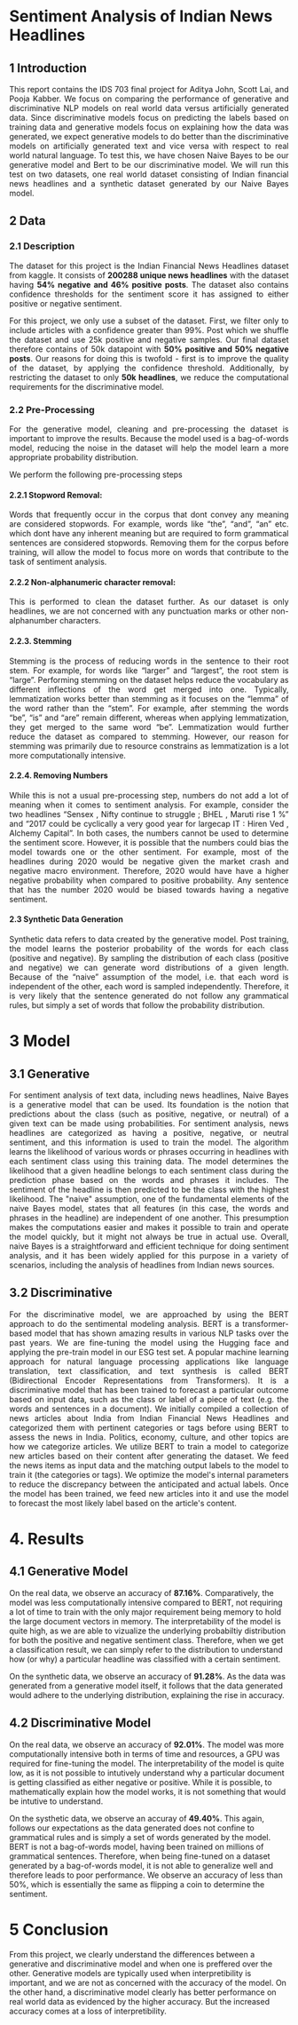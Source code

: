 
# Sentiment Analysis of Indian News Headlines
## 1 Introduction 
<p align="justify">This report contains the IDS 703 final project for Aditya John, Scott Lai, and Pooja Kabber. We focus on comparing the performance of generative and discriminative NLP models on real world data versus artificially generated data. Since discriminative models focus on predicting the labels based on training data and generative models focus on explaining how the data was generated, we expect generative models to do better than the discriminative models on artificially generated text and vice versa with respect to real world natural language. To test this, we have chosen Naive Bayes to be our generative model and Bert to be our discriminative model. We will run this test on two datasets, one real world dataset consisting of Indian financial news headlines and a synthetic dataset generated by our Naive Bayes model.</p>

## 2 Data
### 2.1 Description
<p align="justify">The dataset for this project is the Indian Financial News Headlines dataset from kaggle. It consists of <b>200288 unique news headlines</b> with the dataset having <b>54% negative and 46% positive posts</b>. The dataset also contains confidence thresholds for the sentiment score it has assigned to either positive or negative sentiment. 

<p align="justify">For this project, we only use a subset of the dataset. First, we filter only to include articles with a confidence greater than 99%. Post which we shuffle the dataset and use 25k positive and negative samples. Our final dataset therefore contains of 50k datapoint with <b>50% positive and 50% negative posts</b>. Our reasons for doing this is twofold - first is to improve the quality of the dataset, by applying the confidence threshold. Additionally, by restricting the dataset to only <b>50k headlines</b>, we reduce the computational requirements for the discriminative model. </p>


### 2.2 Pre-Processing
<p align="justify">For the generative model, cleaning and pre-processing the dataset is important to improve the results. Because the model used is a bag-of-words model, reducing the noise in the dataset will help the model learn a more appropriate probability distribution. </p>

We perform the following pre-processing steps
 #### 2.2.1 Stopword Removal:
 <p align="justify">Words that frequently occur in the corpus that dont convey any meaning are considered stopwords. For example, words like “the”, “and”, “an” etc. which dont have any inherent meaning but are required to form grammatical sentences are considered stopwords. Removing them for the corpus before training, will allow the model to focus more on words that contribute to the task of sentiment analysis. </p>

 #### 2.2.2 Non-alphanumeric character removal:
 <p align="justify">This is performed to clean the dataset further. As our dataset is only headlines, we are not concerned with any punctuation marks or other non-alphanumber characters. </p>

 #### 2.2.3. Stemming
 <p align="justify">Stemming is the process of reducing words in the sentence to their root stem. For example, for words like “larger” and “largest”, the root stem is “large”. Performing stemming on the dataset helps reduce the vocabulary as different inflections of the word get merged into one. Typically, lemmatization works better than stemming as it focuses on the “lemma” of the word rather than the “stem”. For example, after stemming the words “be”, “is” and “are” remain different, whereas when applying lemmatization, they get merged to the same word “be”. Lemmatization would further reduce the dataset as compared to stemming. However, our reason for stemming was primarily due to resource constrains as lemmatization is a lot more computationally intensive. </p>

 #### 2.2.4. Removing Numbers
 <p align="justify">While this is not a usual pre-processing step, numbers do not add a lot of meaning when it comes to sentiment analysis. For example, consider the two headlines “Sensex , Nifty continue to struggle ; BHEL , Maruti rise 1 %” and “2017 could be cyclically a very good year for largecap IT : Hiren Ved , Alchemy Capital”. In both cases, the numbers cannot be used to determine the sentiment score. However, it is possible that the numbers could bias the model towards one or the other sentiment. For example, most of the headlines during 2020 would be negative given the market crash and negative macro environment. Therefore, 2020 would have have a higher negative probability when compared to positive probability. Any sentence that has the number 2020 would be biased towards having a negative sentiment. </p>


#### 2.3 Synthetic Data Generation
<p align="justify">Synthetic data refers to data created by the generative model. Post training, the model learns the posterior probability of the words for each class (positive and negative). By sampling the distribution of each class (positive and negative) we can generate word distributions of a given length. Because of the “naive” assumption of the model, i.e. that each word is independent of the other, each word is sampled independently. Therefore, it is very likely that the sentence generated do not follow any grammatical rules, but simply a set of words that follow the probability distribution. </p>




# 3 Model
## 3.1 Generative 
<p align="justify">For sentiment analysis of text data, including news headlines, Naive Bayes is a generative model that can be used. Its foundation is the notion that predictions about the class (such as positive, negative, or neutral) of a given text can be made using probabilities. For sentiment analysis, news headlines are categorized as having a positive, negative, or neutral sentiment, and this information is used to train the model. The algorithm learns the likelihood of various words or phrases occurring in headlines with each sentiment class using this training data. The model determines the likelihood that a given headline belongs to each sentiment class during the prediction phase based on the words and phrases it includes. The sentiment of the headline is then predicted to be the class with the highest likelihood. The "naive" assumption, one of the fundamental elements of the naive Bayes model, states that all features (in this case, the words and phrases in the headline) are independent of one another. This presumption makes the computations easier and makes it possible to train and operate the model quickly, but it might not always be true in actual use. Overall, naive Bayes is a straightforward and efficient technique for doing sentiment analysis, and it has been widely applied for this purpose in a variety of scenarios, including the analysis of headlines from Indian news sources. </p>

## 3.2 Discriminative
<p align="justify">For the discriminative model, we are approached by using the BERT approach to do the sentimental modeling analysis. BERT is a transformer-based model that has shown amazing results in various NLP tasks over the past years. We are fine-tuning the model using the Hugging face and applying the pre-train model in our ESG test set. A popular machine learning approach for natural language processing applications like language translation, text classification, and text synthesis is called BERT (Bidirectional Encoder Representations from Transformers). It is a discriminative model that has been trained to forecast a particular outcome based on input data, such as the class or label of a piece of text (e.g. the words and sentences in a document). We initially compiled a collection of news articles about India from Indian Financial News Headlines and categorized them with pertinent categories or tags before using BERT to assess the news in India. Politics, economy, culture, and other topics are how we categorize articles. We utilize BERT to train a model to categorize new articles based on their content after generating the dataset. We feed the news items as input data and the matching output labels to the model to train it (the categories or tags). We optimize the model's internal parameters to reduce the discrepancy between the anticipated and actual labels. Once the model has been trained, we feed new articles into it and use the model to forecast the most likely label based on the article's content.
 </p>

# 4. Results
## 4.1 Generative Model
On the real data, we observe an accuracy of <b>87.16%</b>. Comparatively, the model was less computationally intensive compared to BERT, not requiring a lot of time to train with the only major requirement being memory to hold the large document vectors in memory. The interpretability of the model is quite high, as we are able to vizualize the underlying probabiltiy distribution for both the positive and negative sentiment class. Therefore, when we get a classification result, we can simply refer to the distribution to understand how (or why) a particular headline was classified with a certain sentiment. 

On the synthetic data, we observe an accuracy of <b>91.28%</b>. As the data was generated from a generative model itself, it follows that the data generated would adhere to the underlying distribution, explaining the rise in accuracy. 

## 4.2 Discriminative Model
On the real data, we observe an accuracy of <b>92.01%</b>. The model was more computationally intensive both in terms of time and resources, a GPU was required for fine-tuning the model. The interpretability of the model is quite low, as it is not possible to intutively understand why a particular document is getting classified as either negative or positive. While it is possible, to mathematically explain how the model works, it is not something that would be intutive to understand. 

On the systhetic data, we observe an accuray of <b>49.40%</b>. This again, follows our expectations as the data generated does not confine to grammatical rules and is simply a set of words generated by the model. BERT is not a bag-of-words model, having been trained on millions of grammatical sentences. Therefore, when being fine-tuned on a dataset generated by a bag-of-words model, it is not able to generalize well and therefore leads to poor performance. We observe an accuracy of less than 50%, which is essentially the same as flipping a coin to determine the sentiment. 

# 5 Conclusion
From this project, we clearly understand the differences between a generative and discriminative model and when one is preffered over the other. Generative models are typically used when interpretibility is important, and we are not as concerned with the accuracy of the model. On the other hand, a discriminative model clearly has better performance on real world data as evidenced by the higher accuracy. But the increased accuracy comes at a loss of interpretibility. 
